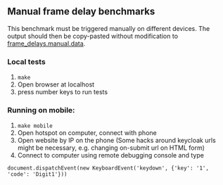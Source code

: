 ## Manual frame delay benchmarks
This benchmark must be triggered manually on different devices.
The output should then be copy-pasted  without modification to [frame_delays.manual.data](./frame_delays.manual.data).
### Local tests
 1) `make`
 2) Open browser at localhost
 3) press number keys to run tests

### Running on mobile:
 1) `make mobile`
 2) Open hotspot on computer, connect with phone
 3) Open website by IP on the phone (Some hacks around keycloak urls might be necessary, e.g. changing on-submit url on HTML form)
 4) Connect to computer using remote debugging console and type 
```
document.dispatchEvent(new KeyboardEvent('keydown', {'key': '1', 'code': 'Digit1'}))
```
